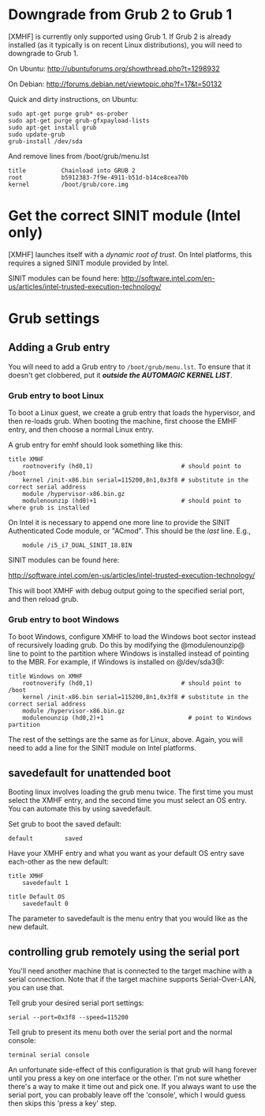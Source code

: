 # Downgrade from Grub 2 to Grub 1

[XMHF] is currently only supported using Grub 1. If Grub 2 is already installed (as it typically is on recent Linux distributions), you will need to downgrade to Grub 1.

On Ubuntu: http://ubuntuforums.org/showthread.php?t=1298932

On Debian: http://forums.debian.net/viewtopic.php?f=17&t=50132

Quick and dirty instructions, on Ubuntu:

~~~~~
sudo apt-get purge grub* os-prober
sudo apt-get purge grub-gfxpayload-lists
sudo apt-get install grub
sudo update-grub
grub-install /dev/sda
~~~~~
 
And remove lines from /boot/grub/menu.lst

    title          Chainload into GRUB 2
    root           b5912383-7f9e-4911-b51d-b14ce8cea70b
    kernel         /boot/grub/core.img

# Get the correct SINIT module (Intel only)

[XMHF] launches itself with a *dynamic root of trust*. On Intel platforms, this requires a signed SINIT module provided by Intel.

SINIT modules can be found here: http://software.intel.com/en-us/articles/intel-trusted-execution-technology/

# Grub settings

## Adding a Grub entry

You will need to add a Grub entry to `/boot/grub/menu.lst`. To ensure that it doesn't get clobbered, put it ***outside the AUTOMAGIC KERNEL LIST***.

### Grub entry to boot Linux

To boot a Linux guest, we create a grub entry that loads the hypervisor, and then re-loads grub. When booting the machine, first choose the EMHF entry, and then choose a normal Linux entry.

A grub entry for emhf should look something like this:

    title XMHF
        rootnoverify (hd0,1)                         # should point to /boot
        kernel /init-x86.bin serial=115200,8n1,0x3f8 # substitute in the correct serial address
        module /hypervisor-x86.bin.gz
        modulenounzip (hd0)+1                        # should point to where grub is installed

On Intel it is necessary to append one more line to provide the SINIT Authenticated Code module, or "ACmod". This should be the *last* line. E.g.,

        module /i5_i7_DUAL_SINIT_18.BIN

SINIT modules can be found here:

http://software.intel.com/en-us/articles/intel-trusted-execution-technology/

This will boot XMHF with debug output going to the specified serial port, and then reload grub.

### Grub entry to boot Windows

To boot Windows, configure XMHF to load the Windows boot sector instead of recursively loading grub. Do this by modifying the @modulenounzip@ line to point to the partition where Windows is installed instead of pointing to the MBR. For example, if Windows is installed on @/dev/sda3@:

    title Windows on XMHF
        rootnoverify (hd0,1)                         # should point to /boot
        kernel /init-x86.bin serial=115200,8n1,0x3f8 # substitute in the correct serial address
        module /hypervisor-x86.bin.gz
        modulenounzip (hd0,2)+1                        # point to Windows partition

The rest of the settings are the same as for Linux, above. Again, you will need to add a line for the SINIT module on Intel platforms.

## savedefault for unattended boot

Booting linux involves loading the grub menu twice. The first time you must select the XMHF entry, and the second time you must select an OS entry. You can automate this by using savedefault.

Set grub to boot the saved default:

    default         saved

Have your XMHF entry and what you want as your default OS entry save each-other as the new default:

    title XMHF
        savedefault 1

    title Default OS
        savedefault 0

The parameter to savedefault is the menu entry that you would like as the new default.

## controlling grub remotely using the serial port

You'll need another machine that is connected to the target machine with a serial connection. Note that if the target machine supports Serial-Over-LAN, you can use that.

Tell grub your desired serial port settings:

    serial --port=0x3f8 --speed=115200

Tell grub to present its menu both over the serial port and the normal console:

    terminal serial console

An unfortunate side-effect of this configuration is that grub will hang forever until you press a key on one interface or the other. I'm not sure whether there's a way to make it time out and pick one. If you always want to use the serial port, you can probably leave off the 'console', which I would guess then skips this 'press a key' step.